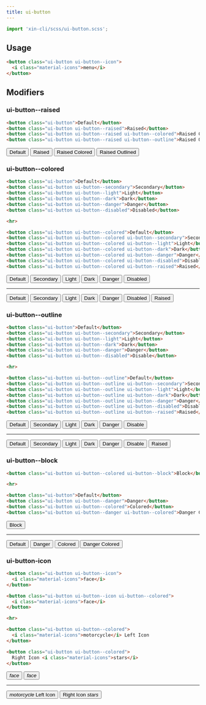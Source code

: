 ```yaml
---
title: ui-button
---
```


```js
import 'xin-cli/scss/ui-button.scss';
```

## Usage

```html
<button class="ui-button ui-button--icon">
  <i class="material-icons">menu</i>
</button>
```

## Modifiers

### ui-button--raised

```html
<button class="ui-button">Default</button>
<button class="ui-button ui-button--raised">Raised</button>
<button class="ui-button ui-button--raised ui-button--colored">Raised Colored</button>
<button class="ui-button ui-button--raised ui-button--outline">Raised Outlined</button>
```

<div class="ui-panel">
  <button class="ui-button">Default</button>
  <button class="ui-button ui-button--raised">Raised</button>
  <button class="ui-button ui-button--raised ui-button--colored">Raised Colored</button>
  <button class="ui-button ui-button--raised ui-button--outline">Raised Outlined</button>
</div>

### ui-button--colored

```html
<button class="ui-button">Default</button>
<button class="ui-button ui-button--secondary">Secondary</button>
<button class="ui-button ui-button--light">Light</button>
<button class="ui-button ui-button--dark">Dark</button>
<button class="ui-button ui-button--danger">Danger</button>
<button class="ui-button ui-button--disabled">Disabled</button>

<hr>

<button class="ui-button ui-button--colored">Default</button>
<button class="ui-button ui-button--colored ui-button--secondary">Secondary</button>
<button class="ui-button ui-button--colored ui-button--light">Light</button>
<button class="ui-button ui-button--colored ui-button--dark">Dark</button>
<button class="ui-button ui-button--colored ui-button--danger">Danger</button>
<button class="ui-button ui-button--colored ui-button--disabled">Disabled</button>
<button class="ui-button ui-button--colored ui-button--raised">Raised</button>
```

<div class="ui-panel">
  <button class="ui-button">Default</button>
  <button class="ui-button ui-button--secondary">Secondary</button>
  <button class="ui-button ui-button--light">Light</button>
  <button class="ui-button ui-button--dark">Dark</button>
  <button class="ui-button ui-button--danger">Danger</button>
  <button class="ui-button ui-button--disabled">Disabled</button>

  <hr>

  <button class="ui-button ui-button--colored">Default</button>
  <button class="ui-button ui-button--colored ui-button--secondary">Secondary</button>
  <button class="ui-button ui-button--colored ui-button--light">Light</button>
  <button class="ui-button ui-button--colored ui-button--dark">Dark</button>
  <button class="ui-button ui-button--colored ui-button--danger">Danger</button>
  <button class="ui-button ui-button--colored ui-button--disabled">Disabled</button>
  <button class="ui-button ui-button--colored ui-button--raised">Raised</button>
</div>

### ui-button--outline

```html
<button class="ui-button">Default</button>
<button class="ui-button ui-button--secondary">Secondary</button>
<button class="ui-button ui-button--light">Light</button>
<button class="ui-button ui-button--dark">Dark</button>
<button class="ui-button ui-button--danger">Danger</button>
<button class="ui-button ui-button--disabled">Disable</button>

<hr>

<button class="ui-button ui-button--outline">Default</button>
<button class="ui-button ui-button--outline ui-button--secondary">Secondary</button>
<button class="ui-button ui-button--outline ui-button--light">Light</button>
<button class="ui-button ui-button--outline ui-button--dark">Dark</button>
<button class="ui-button ui-button--outline ui-button--danger">Danger</button>
<button class="ui-button ui-button--outline ui-button--disabled">Disable</button>
<button class="ui-button ui-button--outline ui-button--raised">Raised</button>
```

<div class="ui-panel">
  <button class="ui-button">Default</button>
  <button class="ui-button ui-button--secondary">Secondary</button>
  <button class="ui-button ui-button--light">Light</button>
  <button class="ui-button ui-button--dark">Dark</button>
  <button class="ui-button ui-button--danger">Danger</button>
  <button class="ui-button ui-button--disabled">Disable</button>

  <hr>

  <button class="ui-button ui-button--outline">Default</button>
  <button class="ui-button ui-button--outline ui-button--secondary">Secondary</button>
  <button class="ui-button ui-button--outline ui-button--light">Light</button>
  <button class="ui-button ui-button--outline ui-button--dark">Dark</button>
  <button class="ui-button ui-button--outline ui-button--danger">Danger</button>
  <button class="ui-button ui-button--outline ui-button--disabled">Disable</button>
  <button class="ui-button ui-button--outline ui-button--raised">Raised</button>
</div>

### ui-button--block

```html
<button class="ui-button ui-button--colored ui-button--block">Block</button>

<hr>

<button class="ui-button">Default</button>
<button class="ui-button ui-button--danger">Danger</button>
<button class="ui-button ui-button--colored">Colored</button>
<button class="ui-button ui-button--danger ui-button--colored">Danger Colored</button>
```

<div class="ui-panel">
  <button class="ui-button ui-button--colored ui-button--block">Block</button>

  <hr>

  <button class="ui-button">Default</button>
  <button class="ui-button ui-button--danger">Danger</button>
  <button class="ui-button ui-button--colored">Colored</button>
  <button class="ui-button ui-button--danger ui-button--colored">Danger Colored</button>
</div>

### ui-button-icon

```html
<button class="ui-button ui-button--icon">
  <i class="material-icons">face</i>
</button>

<button class="ui-button ui-button--icon ui-button--colored">
  <i class="material-icons">face</i>
</button>

<hr>

<button class="ui-button ui-button--colored">
  <i class="material-icons">motorcycle</i> Left Icon
</button>

<button class="ui-button ui-button--colored">
  Right Icon <i class="material-icons">stars</i>
</button>
```

<div class="ui-panel">
  <button class="ui-button ui-button--icon">
    <i class="material-icons">face</i>
  </button>

  <button class="ui-button ui-button--icon ui-button--colored">
    <i class="material-icons">face</i>
  </button>

  <hr>

  <button class="ui-button ui-button--colored">
    <i class="material-icons">motorcycle</i> Left Icon
  </button>

  <button class="ui-button ui-button--colored">
    Right Icon <i class="material-icons">stars</i>
  </button>
</div>
